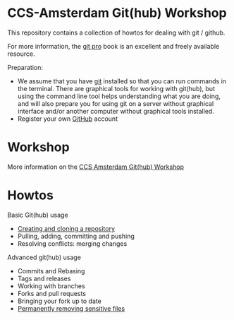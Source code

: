 # CCS-Amsterdam Git(hub) Workshop

This repository contains a collection of howtos for dealing with git / github. 

For more information, the [git pro](https://git-scm.com/book/en/v2) book is an excellent and freely available resource. 

Preparation:

* We assume that you have [git](https://github.com/git-guides/install-git) installed so that you can run commands in the terminal. There are graphical tools for working with git(hub), but using the command line tool helps understanding what you are doing, and will also prepare you for using git on a server without graphical interface and/or another computer without graphical tools installed.  
* Register your own [GitHub](https://github.com/) account

# Workshop

More information on the [CCS Amsterdam Git(hub) Workshop](workshop.md)

# Howtos

Basic Git(hub) usage

- [Creating and cloning a repository](tutorials/creating_and_cloning.md)
- Pulling, adding, committing and pushing
- Resolving conflicts: merging changes

Advanced git(hub) usage

- Commits and Rebasing
- Tags and releases
- Working with branches
- Forks and pull requests
- Bringing your fork up to date
- [Permanently removing sensitive files](tutorials/removing_sensitive_files.md)
